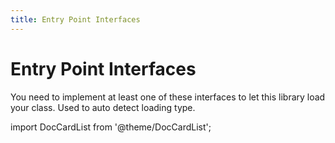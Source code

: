 ```yaml
---
title: Entry Point Interfaces
---
```


# Entry Point Interfaces

You need to implement at least one of these interfaces to let this library load your class.
Used to auto detect loading type.

import DocCardList from '@theme/DocCardList';

<DocCardList />